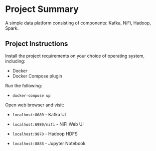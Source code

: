 # Project Summary

A simple data platform consisting of components: Kafka, NiFi, Hadoop, Spark.

## Project Instructions

Install the project requirements on your choice of operating system, including:

- Docker
- Docker Compose plugin

Run the following:

- `docker-compose up`

Open web browser and visit:

- `localhost:8080` - Kafka UI

- `localhost:6980/nifi` - NiFi Web UI

- `localhost:9870` - Hadoop HDFS

- `localhost:8888` - Jupyter Notebook
